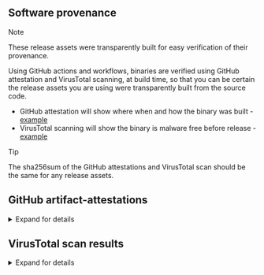 ## Software provenance

> [!NOTE]
> These release assets were transparently built for easy verification of their provenance.

Using GitHub actions and workflows, binaries are verified using GitHub attestation and VirusTotal scanning, at build time, so that you can be certain the release assets you are using were transparently built from the source code.

- GitHub attestation will show where when and how the binary was built - [example](https://github.com/userdocs/iperf3-static/attestations/2474371)
- VirusTotal scanning will show the binary is malware free before release - [example](https://www.virustotal.com/gui/file/42647b55aae08c3b581e78e1a6bcadf2c7715d4edfc2c842ecbb194b0b47b084)

> [!TIP]
> The sha256sum of the GitHub attestations and VirusTotal scan should be the same for any release assets.

## GitHub artifact-attestations

<details closed>
<summary>Expand for details</summary>

Binaries built from the release of `3.17.1+` use [actions/attest-build-provenance](https://github.com/actions/attest-build-provenance) - [Github Docs](https://docs.github.com/en/actions/security-for-github-actions/using-artifact-attestations/using-artifact-attestations-to-establish-provenance-for-builds#verifying-artifact-attestations-with-the-github-cli)

For example: using `gh` cli - [manual](https://cli.github.com/manual/gh_attestation_verify)

```bash
gh attestation verify iperf3-amd64 -o userdocs
```

</details>

## VirusTotal scan results

<details closed>
<summary>Expand for details</summary>

Links to scan results

[iperf3-amd64](https://www.virustotal.com/gui/file/c2edf5e304231ac11a3b255aa9023abf812e919c5d6543c1c10cc6f2288b1663)

[iperf3-amd64-win](https://www.virustotal.com/gui/file/6e82905f14aa62258e2ec982eadc239dee1f9e0e3c94e0ade6c60ff8db77765a)

[iperf3-amd64-win-openssl](https://www.virustotal.com/gui/file/3a088022b0b4b60ec1dc06d5163bfe3995b269647eeb4ca586314a001531bb4c)

[iperf3-amd64-osx-13](https://www.virustotal.com/gui/file/a176bf49bf565a1bbb815e346c8a231d835dc75f84cb6a92172f80cb9b4e3b5c)

[iperf3-arm64-osx-14](https://www.virustotal.com/gui/file/18522a20588e8e17b3db63110fb30fcc2969cb75c2b5f2ea8a3f7569c8036217)

[iperf3-arm32v6](https://www.virustotal.com/gui/file/b2e161ebc20ae007f9a48f8307928cf22974c0bbbd06f7283ef5baf700360531)

[iperf3-arm32v7](https://www.virustotal.com/gui/file/8c4a58f650a0fca272f0a890cb99acdba8dd6250c6a844d3587c2bbb172d1a04)

[iperf3-arm64v8](https://www.virustotal.com/gui/file/c675865493b93e82dd0d2df62dd9d0cc87dc015512be167b7b467d7d812e3e6f)

[iperf3-i386](https://www.virustotal.com/gui/file/a02d1049eaf394b7a95c81157a8cddcc63518f0186058af6799c347161d23c83)

[iperf3-ppc64le](https://www.virustotal.com/gui/file/8fb18d55b801c8196f6d3f78a8f6f1009e27fc925c1de01935e29b65c61dda14)

[iperf3-riscv64](https://www.virustotal.com/gui/file/82267100ac3eff0e5eac743f2b9e714627618c916d8f86d5148f05f8134ce88a)

[iperf3-s390x](https://www.virustotal.com/gui/file/2d4c9b9e68e2d67724a9d8d47defc3b841d5bd0d984fde605bfcee17e30e1f23)

</details>
